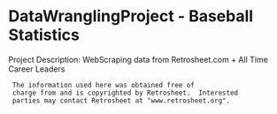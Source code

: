 # DataWranglingProject - Baseball Statistics

Project Description: 
     WebScraping data from Retrosheet.com
     + All Time Career Leaders

     The information used here was obtained free of
     charge from and is copyrighted by Retrosheet.  Interested
     parties may contact Retrosheet at "www.retrosheet.org".
